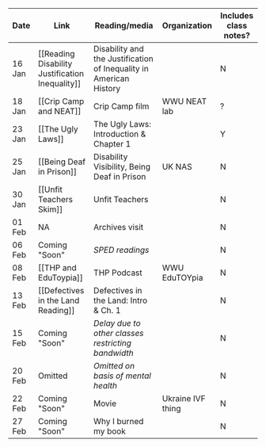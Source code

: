 | Date | Link | Reading/media | Organization | Includes class notes? |
| -- | -- | -- | -- | -- |
| 16 Jan | [[Reading Disability Justification Inequality]] | Disability and the Justification of Inequality in American History ||N|
| 18 Jan | [[Crip Camp and NEAT]] | Crip Camp film | WWU NEAT lab |?|
| 23 Jan | [[The Ugly Laws]] | The Ugly Laws: Introduction & Chapter 1 ||Y|
| 25 Jan | [[Being Deaf in Prison]] | Disability Visibility, Being Deaf in Prison | UK NAS |N|
| 30 Jan | [[Unfit Teachers Skim]] | Unfit Teachers ||N|
| 01 Feb | NA | Archives visit ||N|
| 06 Feb | Coming "Soon" | *SPED readings* ||N|
| 08 Feb | [[THP and EduToypia]] | THP Podcast | WWU EduTOYpia |N|
| 13 Feb | [[Defectives in the Land Reading]] | Defectives in the Land: Intro & Ch. 1 ||N|
| 15 Feb | Coming "Soon" | *Delay due to other classes restricting bandwidth* | |N|
| 20 Feb | Omitted | *Omitted on basis of mental health*||N|
| 22 Feb | Coming "Soon" | Movie | Ukraine IVF thing |N|
| 27 Feb | Coming "Soon" | Why I burned my book ||N|